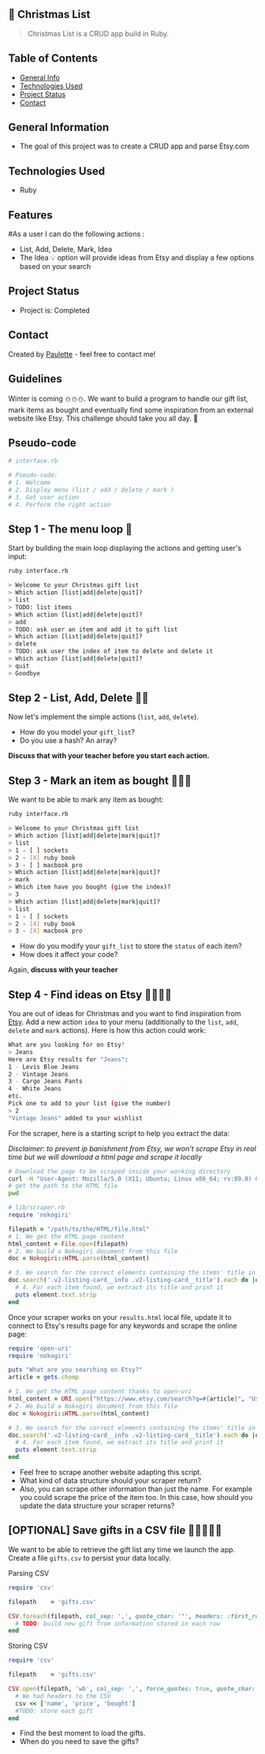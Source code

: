 ## 🎄 Christmas List
> Christmas List is a CRUD app build in Ruby.


## Table of Contents
* [General Info](#general-information)
* [Technologies Used](#technologies-used)
* [Project Status](#project-status)
* [Contact](#contact)


## General Information
<ul><li>The goal of this project was to create a CRUD app and parse Etsy.com</li></ul>


## Technologies Used
<ul>
  <li>Ruby</li>
 </ul>
 
  

## Features

#As a user I can do the following actions : 

<ul>
<li>List, Add, Delete, Mark, Idea</li>
<li> The Idea 💡 option will provide ideas from Etsy and display a few options based on your search</li>
</ul>

  

## Project Status
<ul>
<li>Project is: Completed</li></ul>

    
   
## Contact
Created by [Paulette](https://paulette-zaldivar-flores.netlify.app/) - feel free to contact me!

## Guidelines

Winter is coming ⛄⛄⛄. We want to build a program to handle our gift list, mark items as bought and eventually find some inspiration from an external website like Etsy. This challenge should take you all day. 🎁


## Pseudo-code


```ruby
# interface.rb

# Pseudo-code:
# 1. Welcome
# 2. Display menu (list / add / delete / mark )
# 3. Get user action
# 4. Perform the right action
```

## Step 1 - The menu loop 🎁

Start by building the main loop displaying the actions and getting user's input:

```bash
ruby interface.rb

> Welcome to your Christmas gift list
> Which action [list|add|delete|quit]?
> list
> TODO: list items
> Which action [list|add|delete|quit]?
> add
> TODO: ask user an item and add it to gift list
> Which action [list|add|delete|quit]?
> delete
> TODO: ask user the index of item to delete and delete it
> Which action [list|add|delete|quit]?
> quit
> Goodbye
```

## Step 2 - List, Add, Delete 🎁🎁

Now let's implement the simple actions (`list`, `add`, `delete`).

- How do you model your `gift_list`?
- Do you use a hash? An array?

**Discuss that with your teacher before you start each action.**

## Step 3 - Mark an item as bought 🎁🎁🎁

We want to be able to mark any item as bought:

```bash
ruby interface.rb

> Welcome to your Christmas gift list
> Which action [list|add|delete|mark|quit]?
> list
> 1 - [ ] sockets
> 2 - [X] ruby book
> 3 - [ ] macbook pro
> Which action [list|add|delete|mark|quit]?
> mark
> Which item have you bought (give the index)?
> 3
> Which action [list|add|delete|mark|quit]?
> list
> 1 - [ ] sockets
> 2 - [X] ruby book
> 3 - [X] macbook pro
```

- How do you modify your `gift_list` to store the `status` of each item?
- How does it affect your code?

Again, **discuss with your teacher**

## Step 4 - Find ideas on Etsy 🎁🎁🎁🎁

You are out of ideas for Christmas and you want to find inspiration from [Etsy](https://www.etsy.com).
Add a new action `idea` to your menu (additionally to the `list`, `add`, `delete` and `mark` actions). Here is how this action could work:

```bash
What are you looking for on Etsy?
> Jeans
Here are Etsy results for "Jeans":
1 - Levis Blue Jeans
2 - Vintage Jeans
3 - Cargo Jeans Pants
4 - White Jeans
etc.
Pick one to add to your list (give the number)
> 2
"Vintage Jeans" added to your wishlist
```

For the scraper, here is a starting script to help you extract the data:

_Disclaimer: to prevent ip banishment from Etsy, we won't scrape Etsy in real time but we will download a html page and scrape it locally_

```bash
# Download the page to be scraped inside your working directory
curl -H "User-Agent: Mozilla/5.0 (X11; Ubuntu; Linux x86_64; rv:89.0) Gecko/20100101 Firefox/89.0"  https://www.etsy.com/search?q=THE_ARTICLE_YOUR_ARE_LOOKING_FOR > results.html
# get the path to the HTML file
pwd
```
```ruby
# lib/scraper.rb
require 'nokogiri'

filepath = "/path/to/the/HTML/file.html"
# 1. We get the HTML page content
html_content = File.open(filepath)
# 2. We build a Nokogiri document from this file
doc = Nokogiri::HTML.parse(html_content)

# 3. We search for the correct elements containing the items' title in our HTML doc
doc.search('.v2-listing-card__info .v2-listing-card__title').each do |element|
  # 4. For each item found, we extract its title and print it
  puts element.text.strip
end
```

Once your scraper works on your `results.html` local file, update it to connect to Etsy's results page for any keywords and scrape the online page:

```ruby
require 'open-uri'
require 'nokogiri'

puts "What are you searching on Etsy?"
article = gets.chomp

# 1. We get the HTML page content thanks to open-uri
html_content = URI.open("https://www.etsy.com/search?q=#{article}", "User-Agent" => "Mozilla/5.0 (X11; Ubuntu; Linux x86_64; rv:89.0) Gecko/20100101 Firefox/89.0").read
# 2. We build a Nokogiri document from this file
doc = Nokogiri::HTML.parse(html_content)

# 3. We search for the correct elements containing the items' title in our HTML doc
doc.search('.v2-listing-card__info .v2-listing-card__title').each do |element|
  # 4. For each item found, we extract its title and print it
  puts element.text.strip
end
```

- Feel free to scrape another website adapting this script.
- What kind of data structure should your scraper return?
- Also, you can scrape other information than just the name. For example you could scrape the price of the item too. In this case, how should you update the data structure your scraper returns?

## [OPTIONAL] Save gifts in a CSV file 🎁🎁🎁🎁🎁
We want to be able to retrieve the gift list any time we launch the app.
Create a file `gifts.csv` to persist your data locally.

Parsing CSV

```ruby
require 'csv'

filepath    = 'gifts.csv'

CSV.foreach(filepath, col_sep: ',', quote_char: '"', headers: :first_row) do |row|
  # TODO: build new gift from information stored in each row
end
```

Storing CSV

```ruby
require 'csv'

filepath    = 'gifts.csv'

CSV.open(filepath, 'wb', col_sep: ',', force_quotes: true, quote_char: '"') do |csv|
  # We had headers to the CSV
  csv << ['name', 'price', 'bought']
  #TODO: store each gift
end
```

- Find the best moment to load the gifts.
- When do you need to save the gifts?




